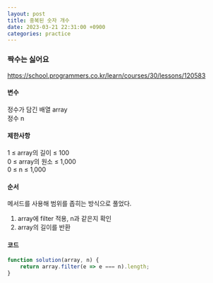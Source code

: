 ```yaml
---
layout: post
title: 중복된 숫자 개수
date: 2023-03-21 22:31:00 +0900
categories: practice
---
```

### 짝수는 싫어요    
https://school.programmers.co.kr/learn/courses/30/lessons/120583    
    
#### 변수    
정수가 담긴 배열 array    
정수 n    
    
#### 제한사항    
1 ≤ array의 길이 ≤ 100    
0 ≤ array의 원소 ≤ 1,000    
0 ≤ n ≤ 1,000    
    
#### 순서    
메서드를 사용해 범위를 좁히는 방식으로 풀었다.    
1. array에 filter 적용, n과 같은지 확인    
2. array의 길이를 반환    
    
#### 코드    
```JavaScript
function solution(array, n) {
    return array.filter(e => e === n).length;
}
```

